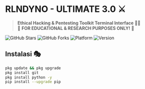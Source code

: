# RLNDYNO - ULTIMATE 3.0 ⚔️
> **Ethical Hacking & Pentesting Toolkit Terminal Interface** 👨‍💻  
> 🚨 **FOR EDUCATIONAL & RESEARCH PURPOSES ONLY!** 🚨

![GitHub Stars](https://img.shields.io/github/stars/Rolandino23/RLNDYNO-Ultimate?style=flat-square)
![GitHub Forks](https://img.shields.io/github/forks/Rolandino23/RLNDYNO-Ultimate?style=flat-square)
![Platform](https://img.shields.io/badge/platform-Termux%2FLinux-lightgrey?logo=linux)
![Version](https://img.shields.io/badge/version-3.0-orange)

## Instalasi 🎭
```bash
pkg update && pkg upgrade
pkg install git
pkg install python -y
pip install --upgrade pip






